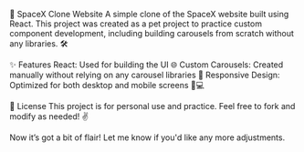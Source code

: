 🚀 SpaceX Clone Website
A simple clone of the SpaceX website built using React. This project was created as a pet project to practice custom component development, including building carousels from scratch without any libraries. 🛠️

✨ Features
React: Used for building the UI 🌐
Custom Carousels: Created manually without relying on any carousel libraries 🔄
Responsive Design: Optimized for both desktop and mobile screens 📱💻

📜 License
This project is for personal use and practice. Feel free to fork and modify as needed! ✌️

Now it’s got a bit of flair! Let me know if you'd like any more adjustments.